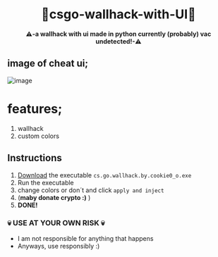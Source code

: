 
<div align=center>
  
  # 💎csgo-wallhack-with-UI💎
  
  **⚠️-a wallhack with ui made in python currently (probably) vac undetected!-⚠️** 
  
</div>

## image of cheat ui;
![image](https://user-images.githubusercontent.com/81589649/153958585-2f8a853d-b8f4-4c72-a2a9-b9129d65120f.png)

# features;
1. wallhack
2. custom colors

## Instructions
1. [Download](https://github.com/cookie0o/csgo-wallhack-with-UI/releases/download/v1.0/cs.go.wallhack.by.cookie0_o.exe) the executable `cs.go.wallhack.by.cookie0_o.exe`
2. Run the executable 
3. change colors or don´t and click `apply and inject`
4. (**maby donate crypto :)** )
5. **DONE!**

### 💀 USE AT YOUR OWN RISK 💀
- I am not responsible for anything that happens
- Anyways, use responsibly :)
 
